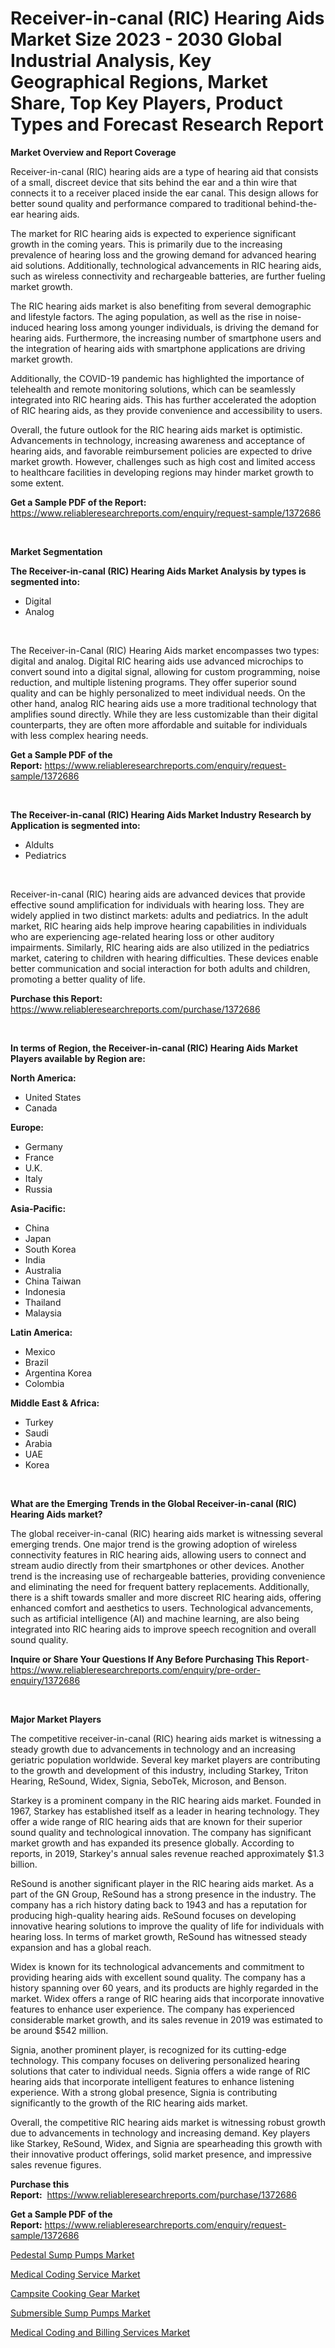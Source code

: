 <p><h1>Receiver-in-canal (RIC) Hearing Aids Market Size 2023 - 2030 Global Industrial Analysis, Key Geographical Regions, Market Share, Top Key Players, Product Types and Forecast Research Report</h1></p><p><strong>Market Overview and Report Coverage</strong></p>
<p><p>Receiver-in-canal (RIC) hearing aids are a type of hearing aid that consists of a small, discreet device that sits behind the ear and a thin wire that connects it to a receiver placed inside the ear canal. This design allows for better sound quality and performance compared to traditional behind-the-ear hearing aids.</p><p>The market for RIC hearing aids is expected to experience significant growth in the coming years. This is primarily due to the increasing prevalence of hearing loss and the growing demand for advanced hearing aid solutions. Additionally, technological advancements in RIC hearing aids, such as wireless connectivity and rechargeable batteries, are further fueling market growth.</p><p>The RIC hearing aids market is also benefiting from several demographic and lifestyle factors. The aging population, as well as the rise in noise-induced hearing loss among younger individuals, is driving the demand for hearing aids. Furthermore, the increasing number of smartphone users and the integration of hearing aids with smartphone applications are driving market growth.</p><p>Additionally, the COVID-19 pandemic has highlighted the importance of telehealth and remote monitoring solutions, which can be seamlessly integrated into RIC hearing aids. This has further accelerated the adoption of RIC hearing aids, as they provide convenience and accessibility to users.</p><p>Overall, the future outlook for the RIC hearing aids market is optimistic. Advancements in technology, increasing awareness and acceptance of hearing aids, and favorable reimbursement policies are expected to drive market growth. However, challenges such as high cost and limited access to healthcare facilities in developing regions may hinder market growth to some extent.</p></p>
<p><strong>Get a Sample PDF of the Report:</strong> <a href="https://www.reliableresearchreports.com/enquiry/request-sample/1372686">https://www.reliableresearchreports.com/enquiry/request-sample/1372686</a></p>
<p>&nbsp;</p>
<p><strong>Market Segmentation</strong></p>
<p><strong>The Receiver-in-canal (RIC) Hearing Aids Market Analysis by types is segmented into:</strong></p>
<p><ul><li>Digital</li><li>Analog</li></ul></p>
<p>&nbsp;</p>
<p><p>The Receiver-in-Canal (RIC) Hearing Aids market encompasses two types: digital and analog. Digital RIC hearing aids use advanced microchips to convert sound into a digital signal, allowing for custom programming, noise reduction, and multiple listening programs. They offer superior sound quality and can be highly personalized to meet individual needs. On the other hand, analog RIC hearing aids use a more traditional technology that amplifies sound directly. While they are less customizable than their digital counterparts, they are often more affordable and suitable for individuals with less complex hearing needs.</p></p>
<p><strong>Get a Sample PDF of the Report:</strong>&nbsp;<a href="https://www.reliableresearchreports.com/enquiry/request-sample/1372686">https://www.reliableresearchreports.com/enquiry/request-sample/1372686</a></p>
<p>&nbsp;</p>
<p><strong>The Receiver-in-canal (RIC) Hearing Aids Market Industry Research by Application is segmented into:</strong></p>
<p><ul><li>Aldults</li><li>Pediatrics</li></ul></p>
<p>&nbsp;</p>
<p><p>Receiver-in-canal (RIC) hearing aids are advanced devices that provide effective sound amplification for individuals with hearing loss. They are widely applied in two distinct markets: adults and pediatrics. In the adult market, RIC hearing aids help improve hearing capabilities in individuals who are experiencing age-related hearing loss or other auditory impairments. Similarly, RIC hearing aids are also utilized in the pediatrics market, catering to children with hearing difficulties. These devices enable better communication and social interaction for both adults and children, promoting a better quality of life.</p></p>
<p><strong>Purchase this Report:</strong>&nbsp; <a href="https://www.reliableresearchreports.com/purchase/1372686">https://www.reliableresearchreports.com/purchase/1372686</a></p>
<p>&nbsp;</p>
<p><strong>In terms of Region, the Receiver-in-canal (RIC) Hearing Aids Market Players available by Region are:</strong></p>
<p>
    <p> <strong> North America: </strong>
        <ul>
            <li>United States</li>
            <li>Canada</li>
        </ul>
        </p> 
    <p> <strong> Europe: </strong>
        <ul>
            <li>Germany</li>
            <li>France</li>
            <li>U.K.</li>
            <li>Italy</li>
            <li>Russia</li>
        </ul>
        </p> 
    <p> <strong> Asia-Pacific: </strong>
        <ul>
            <li>China</li>
            <li>Japan</li>
            <li>South Korea</li>
            <li>India</li>
            <li>Australia</li>
            <li>China Taiwan</li>
            <li>Indonesia</li>
            <li>Thailand</li>
            <li>Malaysia</li>
        </ul>
        </p> 
    <p> <strong> Latin America: </strong>
        <ul>
            <li>Mexico</li>
            <li>Brazil</li>
            <li>Argentina Korea</li>
            <li>Colombia</li>
        </ul>
        </p> 
    <p> <strong> Middle East & Africa: </strong>
        <ul>
            <li>Turkey</li>
            <li>Saudi</li>
            <li>Arabia</li>
            <li>UAE</li>
            <li>Korea</li>
        </ul>
    </p>
    </p>
<p>&nbsp;</p>
<p><strong>What are the Emerging Trends in the Global Receiver-in-canal (RIC) Hearing Aids market?</strong></p>
<p><p>The global receiver-in-canal (RIC) hearing aids market is witnessing several emerging trends. One major trend is the growing adoption of wireless connectivity features in RIC hearing aids, allowing users to connect and stream audio directly from their smartphones or other devices. Another trend is the increasing use of rechargeable batteries, providing convenience and eliminating the need for frequent battery replacements. Additionally, there is a shift towards smaller and more discreet RIC hearing aids, offering enhanced comfort and aesthetics to users. Technological advancements, such as artificial intelligence (AI) and machine learning, are also being integrated into RIC hearing aids to improve speech recognition and overall sound quality.</p></p>
<p><strong>Inquire or Share Your Questions If Any Before Purchasing This Report</strong>- <a href="https://www.reliableresearchreports.com/enquiry/pre-order-enquiry/1372686">https://www.reliableresearchreports.com/enquiry/pre-order-enquiry/1372686</a></p>
<p>&nbsp;</p>
<p><strong>Major Market Players</strong></p>
<p><p>The competitive receiver-in-canal (RIC) hearing aids market is witnessing a steady growth due to advancements in technology and an increasing geriatric population worldwide. Several key market players are contributing to the growth and development of this industry, including Starkey, Triton Hearing, ReSound, Widex, Signia, SeboTek, Microson, and Benson.</p><p>Starkey is a prominent company in the RIC hearing aids market. Founded in 1967, Starkey has established itself as a leader in hearing technology. They offer a wide range of RIC hearing aids that are known for their superior sound quality and technological innovation. The company has significant market growth and has expanded its presence globally. According to reports, in 2019, Starkey's annual sales revenue reached approximately $1.3 billion.</p><p>ReSound is another significant player in the RIC hearing aids market. As a part of the GN Group, ReSound has a strong presence in the industry. The company has a rich history dating back to 1943 and has a reputation for producing high-quality hearing aids. ReSound focuses on developing innovative hearing solutions to improve the quality of life for individuals with hearing loss. In terms of market growth, ReSound has witnessed steady expansion and has a global reach.</p><p>Widex is known for its technological advancements and commitment to providing hearing aids with excellent sound quality. The company has a history spanning over 60 years, and its products are highly regarded in the market. Widex offers a range of RIC hearing aids that incorporate innovative features to enhance user experience. The company has experienced considerable market growth, and its sales revenue in 2019 was estimated to be around $542 million.</p><p>Signia, another prominent player, is recognized for its cutting-edge technology. This company focuses on delivering personalized hearing solutions that cater to individual needs. Signia offers a wide range of RIC hearing aids that incorporate intelligent features to enhance listening experience. With a strong global presence, Signia is contributing significantly to the growth of the RIC hearing aids market.</p><p>Overall, the competitive RIC hearing aids market is witnessing robust growth due to advancements in technology and increasing demand. Key players like Starkey, ReSound, Widex, and Signia are spearheading this growth with their innovative product offerings, solid market presence, and impressive sales revenue figures.</p></p>
<p><strong>Purchase this Report:</strong>&nbsp;&nbsp;<a href="https://www.reliableresearchreports.com/purchase/1372686">https://www.reliableresearchreports.com/purchase/1372686</a></p>
<p></p>
<p><strong>Get a Sample PDF of the Report:</strong>&nbsp;<a href="https://www.reliableresearchreports.com/enquiry/request-sample/1372686">https://www.reliableresearchreports.com/enquiry/request-sample/1372686</a></p>
<p><p><a href="https://www.linkedin.com/pulse/pedestal-sump-pumps-market-size-share-amp-trends-analysis-z7lre/">Pedestal Sump Pumps Market</a></p><p><a href="https://medium.com/@rachelyoung56/medical-coding-service-market-size-cagr-trends-2024-2030-75b4736f1561">Medical Coding Service Market</a></p><p><a href="https://github.com/YashRP12/Market-Research-Report-List-1/blob/main/campsite-cooking-gear-market.md">Campsite Cooking Gear Market</a></p><p><a href="https://www.linkedin.com/pulse/submersible-sump-pumps-market-share-amp-new-trends-analysis-gbgde/">Submersible Sump Pumps Market</a></p><p><a href="https://medium.com/@lisasanchez1968/medical-coding-and-billing-services-market-size-cagr-trends-2024-2030-6c80f988ab5e">Medical Coding and Billing Services Market</a></p></p>